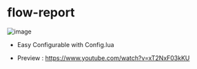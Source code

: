# flow-report

![image](https://github.com/yigitalidev/flow-report/assets/74410669/07e49dfe-5bbc-4a2e-9fb6-76e93a5c1de9)

- Easy Configurable with Config.lua

- Preview : https://www.youtube.com/watch?v=xT2NxF03kKU 
